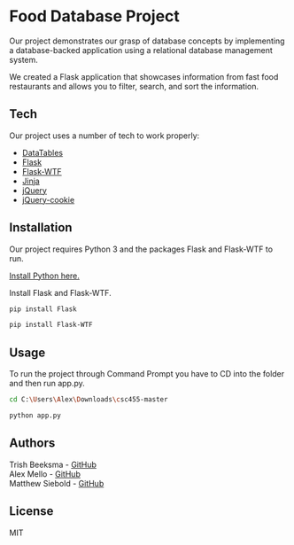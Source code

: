 # Food Database Project
Our project demonstrates our grasp of database concepts by implementing a database-backed application using a relational database management system. 

We created a Flask application that showcases information from fast food restaurants and allows you to filter, search, and sort the information.

## Tech
Our project uses a number of tech to work properly:
* [DataTables]
* [Flask]
* [Flask-WTF]
* [Jinja]
* [jQuery]
* [jQuery-cookie]

## Installation
Our project requires Python 3 and the packages Flask and Flask-WTF to run.

[Install Python here.](https://www.python.org/downloads/)

Install Flask and Flask-WTF.

```sh
pip install Flask
```

```sh
pip install Flask-WTF
```

## Usage
To run the project through Command Prompt you have to CD into the folder and then run app.py.
```sh
cd C:\Users\Alex\Downloads\csc455-master
```

```sh
python app.py
```

## Authors
Trish Beeksma - [GitHub](https://github.com/TrishRB)\
Alex Mello - [GitHub](https://github.com/Alex-Mello)\
Matthew Siebold - [GitHub]()


## License
MIT






[//]: # (These are reference links used in the body of this note and get stripped out when the markdown processor does its job. There is no need to format nicely because it shouldn't be seen. Thanks SO - http://stackoverflow.com/questions/4823468/store-comments-in-markdown-syntax)


   [Flask]: <https://github.com/joemccann/dillinger>
   [Flask-WTF]: <https://github.com/lepture/flask-wtf>
   [Jinja]: https://github.com/pallets/jinja
   [jQuery]: <http://jquery.com>
   [jQuery-cookie]: <http://jquery.com>
   [DataTables]: <https://github.com/DataTables/DataTables>

